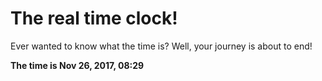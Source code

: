 # The real time clock!

Ever wanted to know what the time is? Well, your journey is about to end!

**The time is Nov 26, 2017, 08:29**